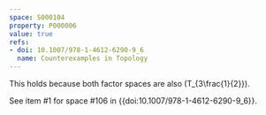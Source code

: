 ```yaml
---
space: S000104
property: P000006
value: true
refs:
- doi: 10.1007/978-1-4612-6290-9_6
  name: Counterexamples in Topology
---
```


This holds because both factor spaces are also \(T_{3\frac{1}{2}}\).

See item #1 for space #106 in {{doi:10.1007/978-1-4612-6290-9_6}}.
